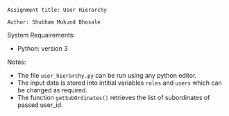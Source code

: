 
`Assignment title: User Hierarchy`

`Author: Shubham Mukund Bhosale`

System Requairements:

- Python: version 3

Notes:

- The file `user_hierarchy.py` can be run using any python editor. 
- The input data is stored into intitial variables `roles` and `users` which can be changed as required.
- The function `getSubOrdinates()` retrieves the list of subordinates of passed user_id.
